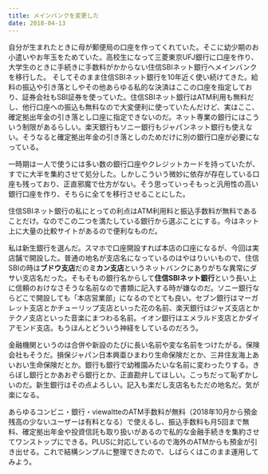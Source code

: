 ```yaml
---
title: メインバンクを変更した
date: 2018-04-13
---
```


自分が生まれたときに母が郵便局の口座を作ってくれていた。そこに幼少期のお小遣いやお年玉をためていた。高校生になって三菱東京UFJ銀行に口座を作り、大学生のときに手続きに手数料がかからない住信SBIネット銀行へメインバンクを移行した。
そしてそのまま住信SBIネット銀行を10年近く使い続けてきた。給料の振込や引き落としやその他あらゆる私的な決済はここの口座を指定しており、証券会社もSBI証券を使っていた。住信SBIネット銀行はATM利用も無料だし、他行口座への振込も無料なので大変便利に使っていたんだけど、実はここ、確定拠出年金の引き落とし口座に指定できないのだ。ネット専業の銀行にはこういう制限があるらしい。楽天銀行もソニー銀行もジャパンネット銀行も使えない。そうなると確定拠出年金の引き落としのためだけに別の銀行口座が必要になっている。

一時期は一人で使うには多い数の銀行口座やクレジットカードを持っていたが、すでに大半を集約させて処分した。しかしこういう微妙に依存が存在している口座も残っており、正直邪魔で仕方がない。そう思っていっそもっと汎用性の高い銀行口座を作り、そちらに全てを移行させることにした。

住信SBIネット銀行の私にとっての利点はATM利用料と振込手数料が無料であることだけ。なのでこの二つを満たしている銀行から選ぶことにする。今はネット上に大量の比較サイトがあるので便利なものだ。

私は新生銀行を選んだ。スマホで口座開設すれば本店の口座になるが、今回は実店舗で開設した。普通の地名が支店名になっているのはやはりいいもので、住信SBIの時は**ブドウ支店**だの**ミカン支店**というネットバンクにありがちな異常にダサい支店名だった。そもそもの銀行名からして**住信SBIネット銀行**という長い上に信頼のおけなさそうな名前なので書類に記入する時が嫌なのだ。ソニー銀行ならどこで開設しても「本店営業部」になるのでとても良い。セブン銀行はマーガレット支店とかチューリップ支店といった花の名前、楽天銀行はジャズ支店とかテクノ支店といった音楽にまつわる名前。イオン銀行はエメラルド支店とかダイアモンド支店。もうほんとどういう神経をしているのだろう。

金融機関というのは合併や新設のたびに長い名前や変な名前をつけたがる。保険会社もそうだ。損保ジャパン日本興亜ひまわり生命保険だとか、三井住友海上あいおい生命保険だとか。銀行も銀行で幼稚園みたいな名前に変わったりする。きらぼし銀行とかあおぞら銀行とか、正直勘弁してほしい。こっちだって恥ずかしいのだ。新生銀行はその点よろしい。記入も楽だし支店名もただの地名だ。気が楽になる。

あらゆるコンビニ・銀行・viewaltteのATM手数料が無料（2018年10月から預金残高の少ないユーザーは有料となる）で使えるし、振込手数料も月5回まで無料、確定拠出年金や投資信託も取り扱いがあるので私的な金融手続きを集約させてワンストップにできる。PLUSに対応しているので海外のATMからも預金が引き出せる。これで結構シンプルに整理できたので、しばらくはこのまま運用してみよう。